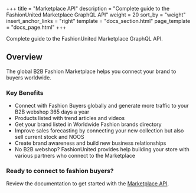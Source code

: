+++
title = "Marketplace API"
description = "Complete guide to the FashionUnited Marketplace GraphQL API"
weight = 20
sort_by = "weight"
insert_anchor_links = "right"
template = "docs_section.html"
page_template = "docs_page.html"
+++

Complete guide to the FashionUnited Marketplace GraphQL API.

## Overview

The global B2B Fashion Marketplace helps you connect your brand to buyers worldwide.

### Key Benefits

- Connect with Fashion Buyers globally and generate more traffic to your B2B webshop 365 days a year
- Products listed with trend articles and videos
- Get your brand listed in Worldwide Fashion brands directory
- Improve sales forecasting by connecting your new collection but also sell current stock and NOOS
- Create brand awareness and build new business relationships
- No B2B webshop? FashionUnited provides help building your store with various partners who connect to the Marketplace

### Ready to connect to fashion buyers?

Review the documentation to get started with the [Marketplace API](/marketplace/getting-started/).
